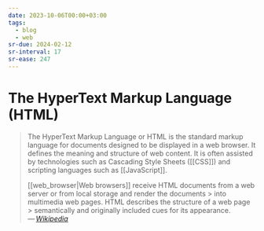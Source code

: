 ```yaml
---
date: 2023-10-06T00:00+03:00
tags:
  - blog
  - web
sr-due: 2024-02-12
sr-interval: 17
sr-ease: 247
---
```


# The HyperText Markup Language (HTML)

> The HyperText Markup Language or HTML is the standard markup language for
> documents designed to be displayed in a web browser. It defines the meaning
> and structure of web content. It is often assisted by technologies such as
> Cascading Style Sheets ([[CSS]]) and scripting languages such as
> [[JavaScript]].
>
> [[web_browser|Web browsers]] receive HTML documents from a web server or from
> local storage and render the documents > into multimedia web pages. HTML
> describes the structure of a web page > semantically and originally included
> cues for its appearance.\
> — <cite>[Wikipedia](https://en.wikipedia.org/wiki/HTML)</cite>
